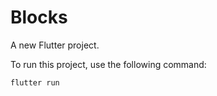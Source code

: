 # Blocks

A new Flutter project.

To run this project, use the following command:

```bash
flutter run
```